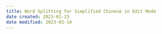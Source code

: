 ```yaml
---
title: Word Splitting for Simplified Chinese in Edit Mode
date created: 2023-01-23
date modified: 2023-03-14
---
```

